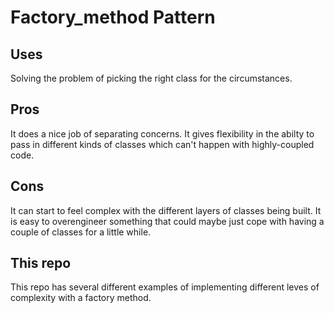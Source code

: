 # Factory_method Pattern

## Uses
Solving the problem of picking the right class for the circumstances.

## Pros
It does a nice job of separating concerns. It gives flexibility in the abilty to pass in different kinds of classes which can't happen with highly-coupled code.

## Cons
It can start to feel complex with the different layers of classes being built. It is easy to overengineer something that could maybe just cope with having a couple of classes for a little while. 

## This repo
This repo has several different examples of implementing different leves of complexity with a factory method.
